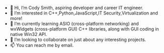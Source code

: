 - 👋 Hi, I’m Cody Smith, aspiring developer and career IT engineer.
- 👀 I’m interested in C++,Python,JavaScript,IT Security,Virtualization and more!
- 🌱 I’m currently learning ASIO (cross-platform networking) and wxWidgets (cross-platform GUI) C++ libraries, along with GUI coding in native Win32 API.
- 💞️ I’m looking to collaborate on just about any interesting projects.
- 📫 You can reach me by email.

<!---
csmithit/csmithit is a ✨ special ✨ repository because its `README.md` (this file) appears on your GitHub profile.
You can click the Preview link to take a look at your changes.
--->
